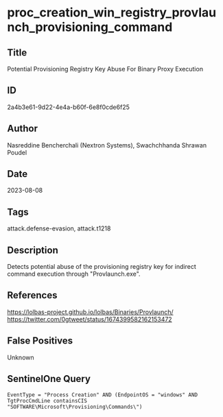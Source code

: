 # proc_creation_win_registry_provlaunch_provisioning_command

## Title
Potential Provisioning Registry Key Abuse For Binary Proxy Execution

## ID
2a4b3e61-9d22-4e4a-b60f-6e8f0cde6f25

## Author
Nasreddine Bencherchali (Nextron Systems), Swachchhanda Shrawan Poudel

## Date
2023-08-08

## Tags
attack.defense-evasion, attack.t1218

## Description
Detects potential abuse of the provisioning registry key for indirect command execution through "Provlaunch.exe".

## References
https://lolbas-project.github.io/lolbas/Binaries/Provlaunch/
https://twitter.com/0gtweet/status/1674399582162153472

## False Positives
Unknown

## SentinelOne Query
```
EventType = "Process Creation" AND (EndpointOS = "windows" AND TgtProcCmdLine containsCIS "SOFTWARE\Microsoft\Provisioning\Commands\")

```